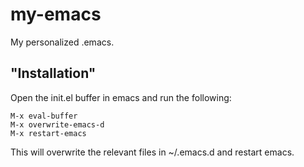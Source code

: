 # my-emacs
My personalized .emacs.

## "Installation"

Open the init.el buffer in emacs and run the following:

```
M-x eval-buffer
M-x overwrite-emacs-d
M-x restart-emacs
```

This will overwrite the relevant files in ~/.emacs.d and restart emacs.
